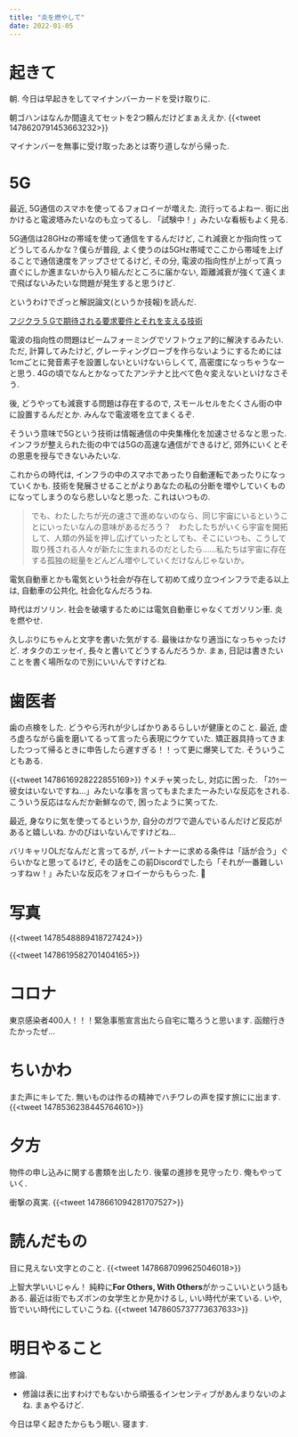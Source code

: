 ```yaml
---
title: "炎を燃やして"
date: 2022-01-05
---
```


# 起きて
朝. 今日は早起きをしてマイナンバーカードを受け取りに.

朝ゴハンはなんか間違えてセットを2つ頼んだけどまぁええか.
{{<tweet 1478620791453663232>}}

マイナンバーを無事に受け取ったあとは寄り道しながら帰った.
# 5G
最近, 5G通信のスマホを使ってるフォロイーが増えた. 流行ってるよねー. 街に出かけると電波塔みたいなのも立ってるし. 「試験中！」みたいな看板もよく見る.

5G通信は28GHzの帯域を使って通信をするんだけど, これ減衰とか指向性ってどうしてるんかな？僕らが普段, よく使うのは5GHz帯域でここから帯域を上げることで通信速度をアップさせてるけど, その分, 電波の指向性が上がって真っ直ぐにしか進まないから入り組んだところに届かない, 距離減衰が強くて遠くまで飛ばないみたいな問題が発生すると思うけど.

というわけでざっと解説論文(というか技報)を読んだ. 

[フジクラ 5 Gで期待される要求要件とそれを支える技術](https://www.fujikura.co.jp/rd/gihou/backnumber/pages/__icsFiles/afieldfile/2021/10/01/134_R1.pdf)

電波の指向性の問題はビームフォーミングでソフトウェア的に解決するみたい. ただ, 計算してみたけど, グレーティングローブを作らないようにするためには1cmごとに発音素子を設置しないといけないらしくて, 高密度になっちゃうなーと思う. 4Gの頃でなんとかなってたアンテナと比べて色々変えないといけなさそう. 

後, どうやっても減衰する問題は存在するので, スモールセルをたくさん街の中に設置するんだとか. みんなで電波塔を立てまくるぞ.

そういう意味で5Gという技術は情報通信の中央集権化を加速させるなと思った. インフラが整えられた街の中では5Gの高速な通信ができるけど, 郊外にいくとその恩恵を授与できないみたいな.

これからの時代は, インフラの中のスマホであったり自動運転であったりになっていくかも. 技術を発展させることがよりあなたの私の分断を増やしていくものになってしまうのなら悲しいなと思った. これはいつもの.


> でも、わたしたちが光の速さで進めないのなら、同じ宇宙にいるということにいったいなんの意味があるだろう？　わたしたちがいくら宇宙を開拓して、人類の外延を押し広げていったとしても、そこにいつも、こうして取り残される人々が新たに生まれるのだとしたら……私たちは宇宙に存在する孤独の総量をどんどん増やしていくだけなんじゃないか。

電気自動車とかも電気という社会が存在して初めて成り立つインフラで走る以上は, 自動車の公共化, 社会化なんだろうね.

時代はガソリン. 社会を破壊するためには電気自動車じゃなくてガソリン車. 炎を燃やせ.

久しぶりにちゃんと文字を書いた気がする. 最後はかなり適当になっちゃったけど. オタクのエッセイ, 長々と書いてどうするんだろうか. まぁ, 日記は書きたいことを書く場所なので別にいいんですけどね.

# 歯医者
歯の点検をした. どうやら汚れが少しばかりあるらしいが健康とのこと. 最近, 虚ろ虚ろながら歯を磨いてるって言ったら表現にウケていた. 矯正器具持ってきましたつって帰るときに申告したら遅すぎる！！って更に爆笑してた. そういうこともある.

{{<tweet 1478616928222855169>}}
↑メチャ笑ったし, 対応に困った. 「ｽｳｩー彼女はいないですね...」みたいな事を言ってもまたまたーみたいな反応をされる. こういう反応はなんだか新鮮なので, 困ったように笑ってた.

最近, 身なりに気を使ってるというか, 自分のガワで遊んでいるんだけど反応があると嬉しいね. かのぴはいないんですけどね...

バリキャリOLだなんだと言ってるが, パートナーに求める条件は「話が合う」ぐらいかなと思ってるけど, その話をこの前Discordでしたら「それが一番難しいっすねｗ！」みたいな反応をフォロイーからもらった. 🖕

# 写真
{{<tweet 1478548889418727424>}}

{{<tweet 1478619582701404165>}}
# コロナ
東京感染者400人！！！緊急事態宣言出たら自宅に篭ろうと思います. 函館行きたかったぜ...

# ちいかわ
また声にキレてた. 無いものは作るの精神でハチワレの声を探す旅にに出ます.
{{<tweet 1478536238445764610>}}
# 夕方
物件の申し込みに関する書類を出したり.
後輩の進捗を見守ったり. 俺もやっていく.

衝撃の真実.
{{<tweet 1478661094281707527>}}

# 読んだもの
目に見えない文字とのこと.
{{<tweet 1478687099625046018>}}

上智大学いいじゃん！ 純粋に**For Others, With Others**がかっこいいという話もある. 最近は街でもズボンの女学生とか見かけるし, いい時代が来ている. いや, 皆でいい時代にしていこうね.
{{<tweet 1478605737773637633>}}

# 明日やること
修論.
- 修論は表に出すわけでもないから頑張るインセンティブがあんまりないのよね. まぁやるけど.

今日は早く起きたからもう眠い. 寝ます.